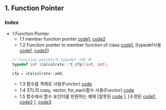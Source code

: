 ## 1. Function Pointer

###  Index
* 1.Function Pointer
  * 1.1 member function pointer [code1](https://github.com/csbyun-data/CPP-Pro/blob/main/chap02/Function_Pointer/Function_Pointer1.cpp), [code2](https://github.com/csbyun-data/CPP-Pro/blob/main/chap02/Function_Pointer/Function_Pointer2.cpp)
  * 1.2 Function pointer to member function of class [code1](https://github.com/csbyun-data/CPP-Pro/blob/main/chap02/Function_Pointer/Function_Pointer3.cpp), [typedef사용[code1](https://github.com/csbyun-data/CPP-Pro/blob/main/chap02/Function_Pointer/Function_Pointer_typedef.cpp), [code2](https://github.com/csbyun-data/CPP-Pro/blob/main/chap02/Function_Pointer/Function_Pointer_typedef2.cpp)]
  ```c
  // Function pointer의 typedef 사용 예
  typedef int (Calculrate::*t_cfp)(int, int);
  ...
  cfp = &Calculrate::add;
  ```
  * 1.3 함수를 객체로 사용(Functor) [code](https://github.com/csbyun-data/CPP-Pro/blob/main/chap02/Function_Pointer/Functor1.cpp)    
  * 1.4 STL의 copy, vector, for_each함수 사용(Functor) [code](https://github.com/csbyun-data/CPP-Pro/blob/main/chap02/Function_Pointer/Functor2.cpp)
  * 1.5 함수에서 함수 포인터를 반환하는 예제 [잘못된 [code](https://github.com/csbyun-data/CPP-Pro/blob/main/chap02/Function_Pointer/Return_Function_Pointer1.cpp) ], [수정된 [code1](https://github.com/csbyun-data/CPP-Pro/blob/main/chap02/Function_Pointer/Return_Function_Pointer2.cpp), [code2](https://github.com/csbyun-data/CPP-Pro/blob/main/chap02/Function_Pointer/Return_Function_Pointer3.cpp) ], [code3](https://github.com/csbyun-data/CPP-Pro/blob/main/chap02/Function_Pointer/Return_Function_Pointer4.cpp)
